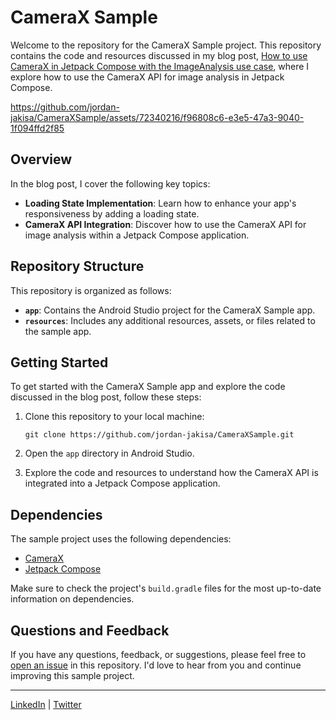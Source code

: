 # CameraX Sample

Welcome to the repository for the CameraX Sample project. This repository contains the code and resources discussed in my blog post, 
[How to use CameraX in Jetpack Compose with the ImageAnalysis use case](https://jordan-mungujakisa.medium.com/how-to-use-camerax-in-jetpack-compose-with-the-imageanalysis-use-case-f0e8f5261c3b), where I explore how to use the CameraX API for image analysis in Jetpack Compose.

https://github.com/jordan-jakisa/CameraXSample/assets/72340216/f96808c6-e3e5-47a3-9040-1f094ffd2f85


## Overview

In the blog post, I cover the following key topics:

- **Loading State Implementation**: Learn how to enhance your app's responsiveness by adding a loading state.
- **CameraX API Integration**: Discover how to use the CameraX API for image analysis within a Jetpack Compose application.

## Repository Structure

This repository is organized as follows:

- **`app`**: Contains the Android Studio project for the CameraX Sample app.
- **`resources`**: Includes any additional resources, assets, or files related to the sample app.

## Getting Started

To get started with the CameraX Sample app and explore the code discussed in the blog post, follow these steps:

1. Clone this repository to your local machine:

    ```
    git clone https://github.com/jordan-jakisa/CameraXSample.git
    ```

2. Open the `app` directory in Android Studio.

3. Explore the code and resources to understand how the CameraX API is integrated into a Jetpack Compose application.

## Dependencies

The sample project uses the following dependencies:

- [CameraX](https://developer.android.com/training/camerax)
- [Jetpack Compose](https://developer.android.com/jetpack/compose)

Make sure to check the project's `build.gradle` files for the most up-to-date information on dependencies.

## Questions and Feedback

If you have any questions, feedback, or suggestions, please feel free to [open an issue](https://github.com/jordan-jakisa/CameraXSample/issues) in this repository. I'd love to hear from you and continue improving this sample project.

---

[LinkedIn](https://www.linkedin.com/in/jordanmungujakisa/) | [Twitter](https://twitter.com/JakisaJordan)
